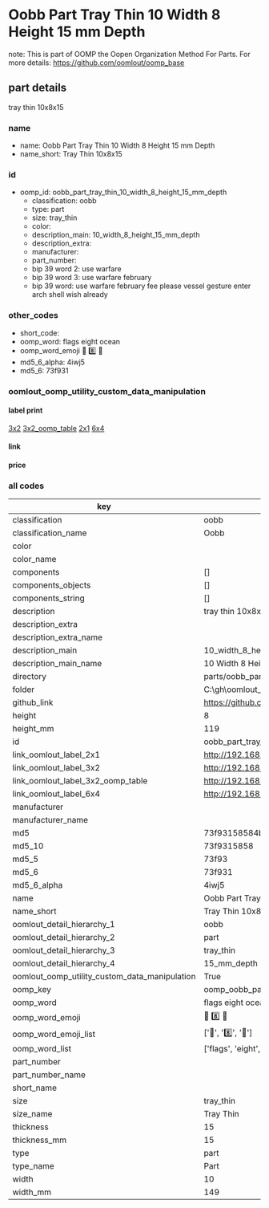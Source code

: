 # Oobb Part Tray Thin 10 Width 8 Height 15 mm Depth  

note: This is part of OOMP the Oopen Organization Method For Parts. For more details: https://github.com/oomlout/oomp_base

##  part details
  



tray thin 10x8x15



### name
* name: Oobb Part Tray Thin 10 Width 8 Height 15 mm Depth
* name_short: Tray Thin 10x8x15 
### id
* oomp_id: oobb_part_tray_thin_10_width_8_height_15_mm_depth
  * classification: oobb
  * type: part
  * size: tray_thin
  * color: 
  * description_main: 10_width_8_height_15_mm_depth
  * description_extra: 
  * manufacturer: 
  * part_number: 
  * bip 39 word 2: use warfare
  * bip 39 word 3: use warfare february
  * bip 39 word: use warfare february fee please vessel gesture enter arch shell wish already

### other_codes
* short_code: 
* oomp_word: flags eight ocean
* oomp_word_emoji :flags: :eight: :ocean:
* md5_6_alpha: 4iwj5
* md5_6: 73f931






### oomlout_oomp_utility_custom_data_manipulation
#### label print
[3x2](http://192.168.1.245:1112/?label=oomp%204iwj5)
[3x2_oomp_table](http://192.168.1.108:1112/?label=oomp%204iwj5)
[2x1](http://192.168.1.242:1112/?label=oomp%204iwj5)
[6x4](http://192.168.1.55:1112/?label=oomp%204iwj5)    

#### link

                              

#### price







### all codes 
| key | value |  
| --- | --- |  
| classification | oobb |  
| classification_name | Oobb |  
| color |  |  
| color_name |  |  
| components | [] |  
| components_objects | [] |  
| components_string | [] |  
| description | tray thin 10x8x15 |  
| description_extra |  |  
| description_extra_name |  |  
| description_main | 10_width_8_height_15_mm_depth |  
| description_main_name | 10 Width 8 Height 15 mm Depth |  
| directory | parts/oobb_part_tray_thin_10_width_8_height_15_mm_depth |  
| folder | C:\gh\oomlout_oobb_version_4_generated_parts\parts\oobb_part_tray_thin_10_width_8_height_15_mm_depth |  
| github_link | https://github.com/oomlout/oomlout_oomp_part_src/tree/main/parts/oobb_part_tray_thin_10_width_8_height_15_mm_depth |  
| height | 8 |  
| height_mm | 119 |  
| id | oobb_part_tray_thin_10_width_8_height_15_mm_depth |  
| link_oomlout_label_2x1 | http://192.168.1.242:1112/?label=oomp%204iwj5 |  
| link_oomlout_label_3x2 | http://192.168.1.245:1112/?label=oomp%204iwj5 |  
| link_oomlout_label_3x2_oomp_table | http://192.168.1.108:1112/?label=oomp%204iwj5 |  
| link_oomlout_label_6x4 | http://192.168.1.55:1112/?label=oomp%204iwj5 |  
| manufacturer |  |  
| manufacturer_name |  |  
| md5 | 73f93158584b6c2fcc533548a8bdc77d |  
| md5_10 | 73f9315858 |  
| md5_5 | 73f93 |  
| md5_6 | 73f931 |  
| md5_6_alpha | 4iwj5 |  
| name | Oobb Part Tray Thin 10 Width 8 Height 15 mm Depth |  
| name_short | Tray Thin 10x8x15  |  
| oomlout_detail_hierarchy_1 | oobb |  
| oomlout_detail_hierarchy_2 | part |  
| oomlout_detail_hierarchy_3 | tray_thin |  
| oomlout_detail_hierarchy_4 | 15_mm_depth |  
| oomlout_oomp_utility_custom_data_manipulation | True |  
| oomp_key | oomp_oobb_part_tray_thin_10_width_8_height_15_mm_depth |  
| oomp_word | flags eight ocean |  
| oomp_word_emoji | :flags: :eight: :ocean: |  
| oomp_word_emoji_list | [':flags:', ':eight:', ':ocean:'] |  
| oomp_word_list | ['flags', 'eight', 'ocean'] |  
| part_number |  |  
| part_number_name |  |  
| short_name |  |  
| size | tray_thin |  
| size_name | Tray Thin |  
| thickness | 15 |  
| thickness_mm | 15 |  
| type | part |  
| type_name | Part |  
| width | 10 |  
| width_mm | 149 |  
